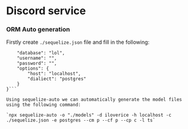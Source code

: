 # Discord service

### ORM Auto generation


Firstly create `./sequelize.json` file and fill in the following:
```json{
    "database": "lol",
    "username": "",
    "password": "",
    "options": {
        "host": "localhost",
        "dialiect": "postgres"
    }
}```

Using sequelize-auto we can automatically generate the model files using the following command:

`npx sequelize-auto -o "./models" -d iloverice -h localhost -c ./sequelize.json -e postgres --cm p --cf p --cp c -l ts`

